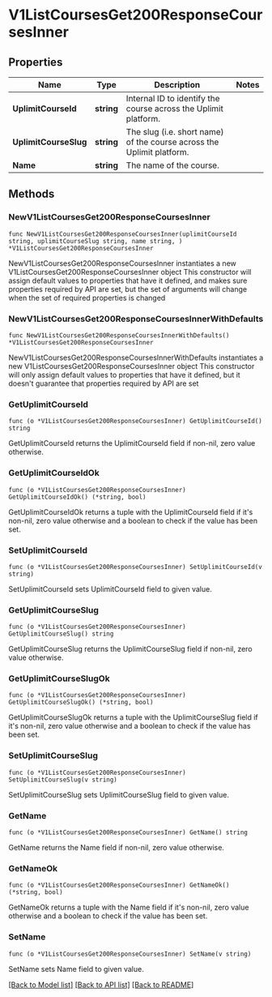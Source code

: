 # V1ListCoursesGet200ResponseCoursesInner

## Properties

Name | Type | Description | Notes
------------ | ------------- | ------------- | -------------
**UplimitCourseId** | **string** | Internal ID to identify the course across the Uplimit platform. | 
**UplimitCourseSlug** | **string** | The slug (i.e. short name) of the course across the Uplimit platform. | 
**Name** | **string** | The name of the course. | 

## Methods

### NewV1ListCoursesGet200ResponseCoursesInner

`func NewV1ListCoursesGet200ResponseCoursesInner(uplimitCourseId string, uplimitCourseSlug string, name string, ) *V1ListCoursesGet200ResponseCoursesInner`

NewV1ListCoursesGet200ResponseCoursesInner instantiates a new V1ListCoursesGet200ResponseCoursesInner object
This constructor will assign default values to properties that have it defined,
and makes sure properties required by API are set, but the set of arguments
will change when the set of required properties is changed

### NewV1ListCoursesGet200ResponseCoursesInnerWithDefaults

`func NewV1ListCoursesGet200ResponseCoursesInnerWithDefaults() *V1ListCoursesGet200ResponseCoursesInner`

NewV1ListCoursesGet200ResponseCoursesInnerWithDefaults instantiates a new V1ListCoursesGet200ResponseCoursesInner object
This constructor will only assign default values to properties that have it defined,
but it doesn't guarantee that properties required by API are set

### GetUplimitCourseId

`func (o *V1ListCoursesGet200ResponseCoursesInner) GetUplimitCourseId() string`

GetUplimitCourseId returns the UplimitCourseId field if non-nil, zero value otherwise.

### GetUplimitCourseIdOk

`func (o *V1ListCoursesGet200ResponseCoursesInner) GetUplimitCourseIdOk() (*string, bool)`

GetUplimitCourseIdOk returns a tuple with the UplimitCourseId field if it's non-nil, zero value otherwise
and a boolean to check if the value has been set.

### SetUplimitCourseId

`func (o *V1ListCoursesGet200ResponseCoursesInner) SetUplimitCourseId(v string)`

SetUplimitCourseId sets UplimitCourseId field to given value.


### GetUplimitCourseSlug

`func (o *V1ListCoursesGet200ResponseCoursesInner) GetUplimitCourseSlug() string`

GetUplimitCourseSlug returns the UplimitCourseSlug field if non-nil, zero value otherwise.

### GetUplimitCourseSlugOk

`func (o *V1ListCoursesGet200ResponseCoursesInner) GetUplimitCourseSlugOk() (*string, bool)`

GetUplimitCourseSlugOk returns a tuple with the UplimitCourseSlug field if it's non-nil, zero value otherwise
and a boolean to check if the value has been set.

### SetUplimitCourseSlug

`func (o *V1ListCoursesGet200ResponseCoursesInner) SetUplimitCourseSlug(v string)`

SetUplimitCourseSlug sets UplimitCourseSlug field to given value.


### GetName

`func (o *V1ListCoursesGet200ResponseCoursesInner) GetName() string`

GetName returns the Name field if non-nil, zero value otherwise.

### GetNameOk

`func (o *V1ListCoursesGet200ResponseCoursesInner) GetNameOk() (*string, bool)`

GetNameOk returns a tuple with the Name field if it's non-nil, zero value otherwise
and a boolean to check if the value has been set.

### SetName

`func (o *V1ListCoursesGet200ResponseCoursesInner) SetName(v string)`

SetName sets Name field to given value.



[[Back to Model list]](../README.md#documentation-for-models) [[Back to API list]](../README.md#documentation-for-api-endpoints) [[Back to README]](../README.md)


